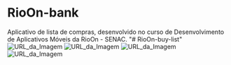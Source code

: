# RioOn-bank
Aplicativo de lista de compras, desenvolvido no curso de Desenvolvimento de Aplicativos Móveis da RioOn - SENAC.
"# RioOn-buy-list" 
![URL_da_Imagem](https://github.com/VictorHMS-science/RioOn-buy-list/blob/main/app-list-01.jpeg)
![URL_da_Imagem](https://github.com/VictorHMS-science/RioOn-buy-list/blob/main/app-list-02.jpeg)
![URL_da_Imagem](https://github.com/VictorHMS-science/RioOn-buy-list/blob/main/app-list-03.jpeg)
![URL_da_Imagem](https://github.com/VictorHMS-science/RioOn-buy-list/blob/main/app-list-04.jpeg)
